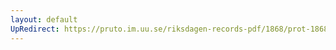 ```yaml
---
layout: default
UpRedirect: https://pruto.im.uu.se/riksdagen-records-pdf/1868/prot-1868--fk--324/prot-1868--fk--324_007.pdf
---
```

